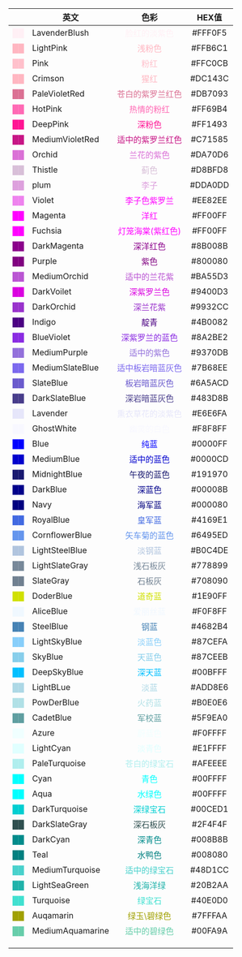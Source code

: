 
|                                          | 英文               |                      色彩                      |  HEX值   |
| ---------------------------------------: | ---------------- | :------------------------------------------: | :-----: |
|    <font color=LavenderBlush> ██ </font> | LavenderBlush    |   <font color=LavenderBlush> 脸红的淡紫色</font>   | #FFF0F5 |
|        <font color=LightPink> ██ </font> | LightPink        |       <font color=LightPink>浅粉色</font>       | #FFB6C1 |
|             <font color=Pink> ██ </font> | Pink             |          <font color=Pink>粉红</font>          | #FFC0CB |
|        <font color=LightPink> ██ </font> | Crimson          |       <font color=LightPink>猩红 </font>       | #DC143C |
|    <font color=PaleVioletRed> ██ </font> | PaleVioletRed    |  <font color=PaleVioletRed>苍白的紫罗兰红色</font>   | #DB7093 |
|          <font color=HotPink> ██ </font> | HotPink          |       <font color=HotPink>热情的粉红</font>       | #FF69B4 |
|         <font color=DeepPink> ██ </font> | DeepPink         |       <font color=DeepPink>深粉色 </font>       | #FF1493 |
|  <font color=MediumVioletRed> ██ </font> | MediumVioletRed  | <font color=MediumVioletRed>适中的紫罗兰红色</font>  | #C71585 |
|           <font color=Orchid> ██ </font> | Orchid           |       <font color=Orchid>兰花的紫色</font>        | #DA70D6 |
|          <font color=Thistle> ██ </font> | Thistle          |        <font color=Thistle>蓟色</font>         | #D8BFD8 |
|             <font color=plum> ██ </font> | plum             |         <font color=plum> 李子 </font>         | #DDA0DD |
|           <font color=Violet> ██ </font> | Violet           |      <font color=Magenta> 李子色紫罗兰</font>      | #EE82EE |
|          <font color=Magenta> ██ </font> | Magenta          |        <font color=Magenta>洋红</font>         | #FF00FF |
|          <font color=Fuchsia> ██ </font> | Fuchsia          |    <font color=Fuchsia>灯笼海棠(紫红色) </font>     | #FF00FF |
|      <font color=DarkMagenta> ██ </font> | DarkMagenta      |     <font color=DarkMagenta>深洋红色 </font>     | #8B008B |
|           <font color=Purple> ██ </font> | Purple           |        <font color=Purple>紫色 </font>         | #800080 |
|     <font color=MediumOrchid> ██ </font> | MediumOrchid     |   <font color=MediumOrchid>适中的兰花紫 </font>    | #BA55D3 |
|       <font color=DarkVoilet> ██ </font> | DarkVoilet       |    <font color=DarkVoilet> 深紫罗兰色 </font>     | #9400D3 |
|       <font color=DarkOrchid> ██ </font> | DarkOrchid       |     <font color=DarkOrchid>深兰花紫 </font>      | #9932CC |
|           <font color=Indigo> ██ </font> | Indigo           |        <font color=Indigo> 靛青 </font>        | #4B0082 |
|       <font color=BlueViolet> ██ </font> | BlueViolet       |   <font color=BlueViolet> 深紫罗兰的蓝色 </font>    | #8A2BE2 |
|     <font color=MediumPurple> ██ </font> | MediumPurple     |    <font color=MediumPurple>适中的紫色 </font>    | #9370DB |
|  <font color=MediumSlateBlue> ██ </font> | MediumSlateBlue  | <font color=MediumSlateBlue>适中板岩暗蓝灰色 </font> | #7B68EE |
|        <font color=SlateBlue> ██ </font> | SlateBlue        |    <font color=SlateBlue> 板岩暗蓝灰色 </font>     | #6A5ACD |
|    <font color=DarkSlateBlue> ██ </font> | DarkSlateBlue    |   <font color=DarkSlateBlue>深岩暗蓝灰色 </font>   | #483D8B |
|         <font color=Lavender> ██ </font> | Lavender         |    <font color=Lavender>熏衣草花的淡紫色 </font>     | #E6E6FA |
|       <font color=GhostWhite> ██ </font> | GhostWhite       |    <font color=GhostWhite> 幽灵的白色 </font>     | #F8F8FF |
|             <font color=Blue> ██ </font> | Blue             |         <font color=Blue>纯蓝 </font>          | #0000FF |
|       <font color=MediumBlue> ██ </font> | MediumBlue       |     <font color=MediumBlue>适中的蓝色</font>      | #0000CD |
|     <font color=MidnightBlue> ██ </font> | MidnightBlue     |    <font color=MidnightBlue>午夜的蓝色 </font>    | #191970 |
|         <font color=DarkBlue> ██ </font> | DarkBlue         |       <font color=DarkBlue> 深蓝色</font>       | #00008B |
|             <font color=Navy> ██ </font> | Navy             |        <font color=Navy> 海军蓝 </font>         | #000080 |
|        <font color=RoyalBlue> ██ </font> | RoyalBlue        |      <font color=RoyalBlue> 皇军蓝 </font>      | #4169E1 |
|   <font color=CornflowerBlue> ██ </font> | CornflowerBlue   |  <font color=CornflowerBlue> 矢车菊的蓝色 </font>  | #6495ED |
|   <font color=LightSteelBlue> ██ </font> | LightSteelBlue   |   <font color=LightSteelBlue> 淡钢蓝 </font>    | #B0C4DE |
|   <font color=LightSlateGray> ██ </font> | LightSlateGray   |   <font color=LightSlateGray> 浅石板灰 </font>   | #778899 |
|        <font color=SlateGray> ██ </font> | SlateGray        |      <font color=SlateGray> 石板灰</font>       | #708090 |
|        <font color=DoderBlue> ██ </font> | DoderBlue        |      <font color=DoderBlue>道奇蓝 </font>       | #1E90FF |
|        <font color=AliceBlue> ██ </font> | AliceBlue        |     <font color=AliceBlue> 爱丽丝蓝 </font>      | #F0F8FF |
|        <font color=SteelBlue> ██ </font> | SteelBlue        |      <font color=SteelBlue> 钢蓝 </font>       | #4682B4 |
|     <font color=LightSkyBlue> ██ </font> | LightSkyBlue     |     <font color=LightSkyBlue>淡蓝色 </font>     | #87CEFA |
|          <font color=SkyBlue> ██ </font> | SkyBlue          |       <font color=SkyBlue> 天蓝色</font>        | #87CEEB |
|      <font color=DeepSkyBlue> ██ </font> | DeepSkyBlue      |     <font color=DeepSkyBlue> 深天蓝 </font>     | #00BFFF |
|        <font color=LightBLue> ██ </font> | LightBLue        |      <font color=LightBLue> 淡蓝 </font>       | #ADD8E6 |
|       <font color=PowDerBlue> ██ </font> | PowDerBlue       |     <font color=PowDerBlue> 火药蓝 </font>      | #B0E0E6 |
|        <font color=CadetBlue> ██ </font> | CadetBlue        |      <font color=CadetBlue> 军校蓝 </font>      | #5F9EA0 |
|            <font color=Azure> ██ </font> | Azure            |        <font color=Azure> 蔚蓝色 </font>        | #F0FFFF |
|        <font color=LightCyan> ██ </font> | LightCyan        |      <font color=LightCyan>淡青色 </font>       | #E1FFFF |
|    <font color=PaleTurquoise> ██ </font> | PaleTurquoise    |  <font color=PaleTurquoise> 苍白的绿宝石 </font>   | #AFEEEE |
|             <font color=Cyan> ██ </font> | Cyan             |          <font color=Cyan>青色</font>          | #00FFFF |
|             <font color=Aqua> ██ </font> | Aqua             |        <font color=Aqua> 水绿色 </font>         | #00FFFF |
|    <font color=DarkTurquoise> ██ </font> | DarkTurquoise    |    <font color=DarkTurquoise>深绿宝石 </font>    | #00CED1 |
|    <font color=DarkSlateGray> ██ </font> | DarkSlateGray    |    <font color=DarkSlateGray>深石板灰 </font>    | #2F4F4F |
|         <font color=DarkCyan> ██ </font> | DarkCyan         |      <font color=DarkCyan> 深青色 </font>       | #008B8B |
|             <font color=Teal> ██ </font> | Teal             |        <font color=Teal> 水鸭色 </font>         | #008080 |
|  <font color=MediumTurquoise> ██ </font> | MediumTurquoise  |  <font color=MediumTurquoise>适中的绿宝石 </font>  | #48D1CC |
|    <font color=LightSeaGreen> ██ </font> | LightSeaGreen    |   <font color=LightSeaGreen> 浅海洋绿 </font>    | #20B2AA |
|        <font color=Turquoise> ██ </font> | Turquoise        |      <font color=Turquoise> 绿宝石 </font>      | #40E0D0 |
|        <font color=Auqamarin> ██ </font> | Auqamarin        |    <font color=Auqamarin> 绿玉\碧绿色 </font>     | #7FFFAA |
| <font color=MediumAquamarine> ██ </font> | MediumAquamarine | <font color=MediumAquamarine> 适中的碧绿色 </font> | #00FA9A |
|                                          |                  |                                              |         |
|                                          |                  |                                              |         |
|                                          |                  |                                              |         |


